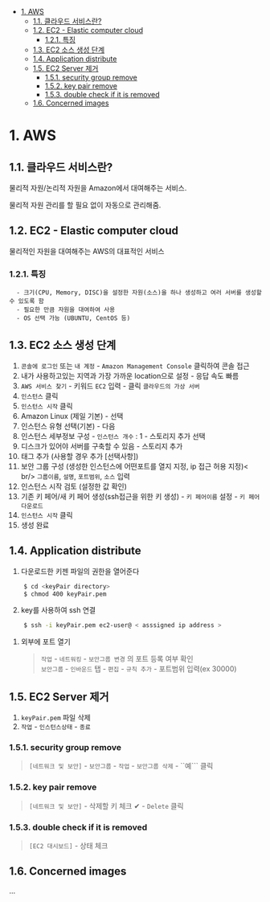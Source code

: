 - [1. AWS](#1-aws)
  - [1.1. 클라우드 서비스란?](#11-클라우드-서비스란)
  - [1.2. EC2 - Elastic computer cloud](#12-ec2---elastic-computer-cloud)
    - [1.2.1. 특징](#121-특징)
  - [1.3. EC2 소스 생성 단계](#13-ec2-소스-생성-단계)
  - [1.4. Application distribute](#14-application-distribute)
  - [1.5. EC2 Server 제거](#15-ec2-server-제거)
    - [1.5.1. security group remove](#151-security-group-remove)
    - [1.5.2. key pair remove](#152-key-pair-remove)
    - [1.5.3. double check if it is removed](#153-double-check-if-it-is-removed)
  - [1.6. Concerned images](#16-concerned-images)
# 1. AWS

## 1.1. 클라우드 서비스란?
 물리적 자원/논리적 자원을 Amazon에서 대여해주는 서비스.
 
 물리적 자원 관리를 할 필요 없이 자동으로 관리해줌.


## 1.2. EC2 - Elastic computer cloud
물리적인 자원을 대여해주는 AWS의 대표적인 서비스

### 1.2.1. 특징

```
  - 크기(CPU, Memory, DISC)을 설정한 자원(소스)을 하나 생성하고 여러 서버를 생성할 수 있도록 함
  - 필요한 만큼 자원을 대여하여 사용
  - OS 선택 가능 (UBUNTU, CentOS 등)
```


## 1.3. EC2 소스 생성 단계

1. ```콘솔에 로그인``` 또는 ```내 계정``` - ```Amazon Management Console``` 클릭하여 콘솔 접근
2. 내가 사용하고있는 지역과 가장 가까운 location으로 설정 - 응답 속도 빠름
3. ```AWS 서비스 찾기``` - 키워드 ```EC2``` 입력 - 클릭 ```클라우드의 가상 서버```
4. ```인스턴스``` 클릭
5. ``` 인스턴스 시작 ``` 클릭
6. Amazon Linux (제일 기본) - 선택
7. 인스턴스 유형 선택(기본) - 다음
8. 인스턴스 세부정보 구성 - ```인스턴스 개수``` : 1 - 스토리지 추가 선택
9. 디스크가 있어야 서버를 구축할 수 있음  -  스토리지 추가
10. 태그 추가 (사용할 경우 추가 [선택사항])
11. 보안 그룹 구성 (생성한 인스턴스에 어떤포트를 열지 지정, ip 접근 허용 지정)< br/>
```그룹이름```, ```설명```, ```포트범위```, ```소스``` 입력
12. 인스턴스 시작 검토 (설정한 값 확인)
13. 기존 키 페어/새 키 페어 생성(ssh접근을 위한 키 생성) - ```키 페어이름``` 설정 - ```키 페어 다운로드```
14. ```인스턴스 시작``` 클릭
15. 생성 완료


## 1.4. Application distribute

1. 다운로드한 키젠 파일의 권한을 열어준다

``` sh
    $ cd <keyPair directory>
    $ chmod 400 keyPair.pem
```   

2. key를 사용하여 ssh 연결

``` sh
    $ ssh -i keyPair.pem ec2-user@ < asssigned ip address >
```

1. 외부에 포트 열기
   > ```작업``` - ```네트워킹``` - ```보안그룹 변경``` 의 포트 등록 여부 확인<br />
```보안그룹``` - ```인바운드``` 탭 - ```편집``` - ```규칙 추가``` - 포트범위 입력(ex 30000)


## 1.5. EC2 Server 제거

1. ```keyPair.pem``` 파일 삭제
2. ```작업``` - ```인스턴스상태``` - ```종료```

### 1.5.1. security group remove

> ```[네트워크 및 보안]``` - ```보안그룹``` - ```작업``` - ```보안그룹 삭제``` - ``예``` 클릭

### 1.5.2. key pair remove

> ```[네트워크 및 보안]``` - 삭제할 키 체크 ✔ - ```Delete``` 클릭

### 1.5.3. double check if it is removed

> ```[EC2 대시보드]``` - 상태 체크



## 1.6. Concerned images

...








